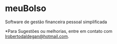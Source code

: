 # meuBolso
Software de gestão financeira pessoal simplificada

*Para Sugestões ou melhorias, entre em contato com lrobertodaldegan@hotmail.com.
